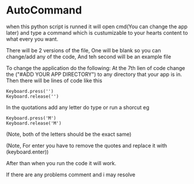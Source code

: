 # AutoCommand
when this python script is runned it will open cmd(You can change the app later)  and type a command which is custumizable to your hearts content to what every you want.

There will be 2 versions of the file, One will be blank so you can change/add any of the code, And teh second will be an example file

To change the application do the following:
  At the 7th lien of code change the ("#ADD YOUR APP DIRECTORY") to any directory that your app is in.
  Then there will be lines of code like this 
    
    Keyboard.press('')
    Keyboard.release('')
  In the quotations add any letter do type or run a shorcut eg
  
    Keyboard.press('M')
    Keyboard.release('M')
  (Note, both of the letters should be the exact same)
  
  (Note, For enter you have to remove the quotes and replace it with (keyboard.enter))
  
  After than when you run the code it will work.
  
  If there are any problems comment and i may resolve
